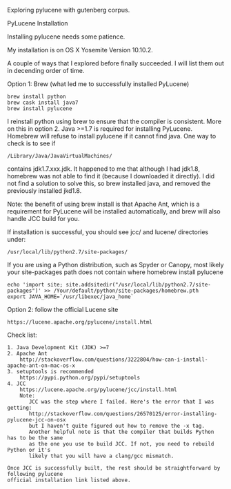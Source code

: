 Exploring pylucene with gutenberg corpus.

PyLucene Installation

Installing pylucene needs some patience. 

My installation is on OS X Yosemite Version 10.10.2.

A couple of ways that I explored before finally succeeded. I will list them out in
decending order of time.

Option 1: Brew (what led me to successfully installed PyLucene)

    brew install python 
    brew cask install java7
    brew install pylucene

I reinstall python using brew to ensure that the compiler is consistent. More on this
in option 2. Java >=1.7 is required for installing PyLucene. Homebrew will refuse to 
install pylucene if it cannot find java. One way to check
is to see if

    /Library/Java/JavaVirtualMachines/

contains jdk1.7.xxx.jdk. It happened to me that although I had jdk1.8, homebrew was not
able to find it (because I downloaded it directly). I did not find a solution to solve
this, so brew installed java, and removed the previously installed jkd1.8.

Note: the benefit of using brew install is that Apache Ant, which is a requirement for
PyLucene will be installed automatically, and brew will also handle JCC build for you.

If installation is successful, you should see jcc/ and lucene/ directories under:

    /usr/local/lib/python2.7/site-packages/

If you are using a Python distribution, such as Spyder or Canopy, most likely your 
site-packages path does not contain where homebrew install pylucene

    echo 'import site; site.addsitedir("/usr/local/lib/python2.7/site-packages")' >> /Your/default/python/site-packages/homebrew.pth
    export JAVA_HOME=`/usr/libexec/java_home`

Option 2: follow the official Lucene site

    https://lucene.apache.org/pylucene/install.html

Check list:

    1. Java Development Kit (JDK) >=7
    2. Apache Ant 
        http://stackoverflow.com/questions/3222804/how-can-i-install-apache-ant-on-mac-os-x
    3. setuptools is recommended
        https://pypi.python.org/pypi/setuptools
    4. JCC
        https://lucene.apache.org/pylucene/jcc/install.html
        Note:
           JCC was the step where I failed. Here's the error that I was getting:
           http://stackoverflow.com/questions/26570125/error-installing-pylucene-jcc-on-osx
           but I haven't quite figured out how to remove the -x tag.
           Another helpful note is that the compiler that builds Python has to be the same
           as the one you use to build JCC. If not, you need to rebuild Python or it's 
           likely that you will have a clang/gcc mismatch.

    Once JCC is successfully built, the rest should be straightforward by following pylucene
    official installation link listed above.

